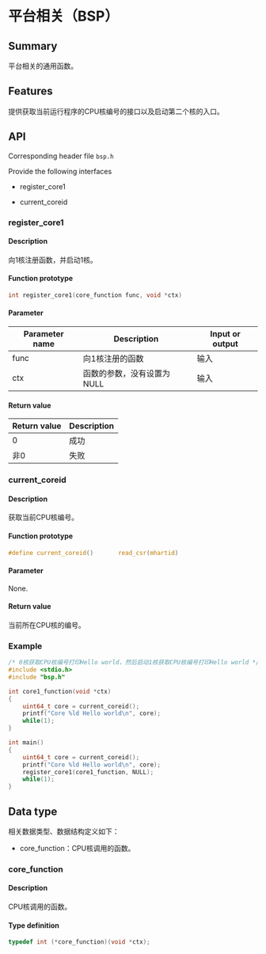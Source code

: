# 平台相关（BSP）

## Summary

平台相关的通用函数。

## Features

提供获取当前运行程序的CPU核编号的接口以及启动第二个核的入口。

## API

Corresponding header file `bsp.h`

Provide the following interfaces

- register\_core1

- current\_coreid

### register\_core1

#### Description

向1核注册函数，并启动1核。

#### Function prototype

```c
int register_core1(core_function func, void *ctx)
```

#### Parameter

| Parameter name                         |   Description                   |  Input or output  |
| ------------------------------- | ------------------------ | --------- |
| func                            | 向1核注册的函数           | 输入       |
| ctx                             | 函数的参数，没有设置为NULL | 输入       |

#### Return value

| Return value  | Description   |
| :----  | :------ |
| 0      | 成功    |
| 非0    | 失败    |

### current\_coreid

#### Description

获取当前CPU核编号。

#### Function prototype

```c
#define current_coreid()       read_csr(mhartid)
```

#### Parameter

None.

#### Return value

当前所在CPU核的编号。

### Example

```c
/* 0核获取CPU核编号打印Hello world，然后启动1核获取CPU核编号打印Hello world */
#include <stdio.h>
#include "bsp.h"

int core1_function(void *ctx)
{
    uint64_t core = current_coreid();
    printf("Core %ld Hello world\n", core);
    while(1);
}

int main()
{
    uint64_t core = current_coreid();
    printf("Core %ld Hello world\n", core);
    register_core1(core1_function, NULL);
    while(1);
}
```

## Data type

相关数据类型、数据结构定义如下：

- core\_function：CPU核调用的函数。

### core\_function

#### Description

CPU核调用的函数。

#### Type definition

```c
typedef int (*core_function)(void *ctx);
```